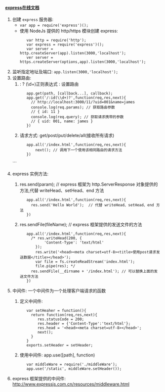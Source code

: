 #### [express在线文档](http://www.expressjs.com.cn/)
1. 创建 `express` 服务器: 
    *  `var app = require('express')();`
    *  使用 NodeJs 提供的 http/https 模块创建 express:
       ```
          var http = require('http');
          var express = require('express')();
          var server = http.createServer(app).listen(3000,'localhost');
          ver server = https.createServer(options,app).listen(3000,'localhost');
       ```
2. 监听指定地址及端口: `app.listen(3000,'localhost');`
3. 设置路由:
    1. :  ?  (\\d+)正则表达式 : 设置路由
       ```
          app.get(path, [callback...], callback);
          app.get('/:id(\\d+)?',function(req,res,next){
            // http://localhost:3000/11/?uid=001&name=james
            console.log(req.params); // 获取路由参数
            // { id: 11 }
            console.log(req.query); // 获取请求携带的参数
            // { uid: 001, name: james }
          })
       ```
    2. 请求方式: get/post/put/delete/all(接收所有请求)  
       ```
          app.all('/index.html',function(req,res,next){
              next(); // 调用下一个使用该相同路由的请求方法  
          }) 
       ```
        
4. express 实例方法:
    1. res.send(param);  // express 框架为 http.ServerResponse 对象提供的方法,代替 writeHead、setHead、end 方法
       ```
          app.all('/index.html',function(req,res,next){
            res.send('Hello World');  // 代替 writeHead、setHead、end 方法
          })
       ```
    2. res.sendFile(fileName); // express 框架提供的发送文件的方法 
       ```
          app.all('/index.html',function(req,res,next){
            /* res.writeHead(200, {
                  'Content-Type': 'text/html'
              });
              res.write('<head><meta charset=utf-8><title>使用post请求发送数据</title></head>');
              var file = fs.createReadStream('index.html');
              file.pipe(res); */
            res.sendFile(__dirname + '/index.html'); // 可以替换上面的发送文件方法
          })
       ```
       
5. 中间件: 一个中间件为一个处理客户端请求的函数   
    1.  定义中间件:
        ```
           var setHeaher = function(){
             return function(req,res,next){
                res.statusCode = 200;
                res.header = {'Content-Type':'text/html'};
                res.head = '<head><meta charset=utf-8></head>';
                next();
             }
           }
           exports.setHeader = setHeader;
        ```
    2. 使用中间件: app.use([path], function)
       ```
          var middleWare = require('./middleWare');
          app.use('/static', middleWare.setHeader());
       ```
6. express 框架提供的中间件:  http://www.expressjs.com.cn/resources/middleware.html
       
